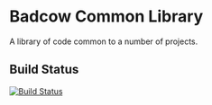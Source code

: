 Badcow Common Library
=====================

A library of code common to a number of projects.

## Build Status
[![Build Status](https://travis-ci.org/Badcow/Common.png)](https://travis-ci.org/Badcow/Common)
